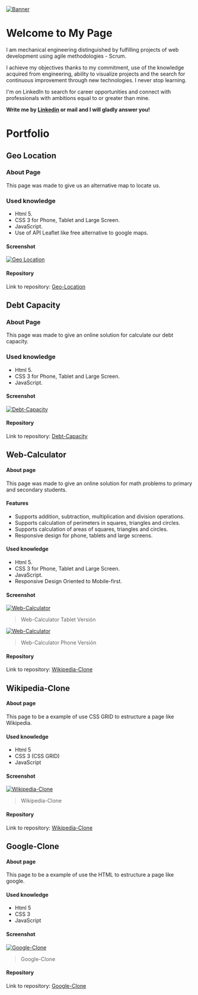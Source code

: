 [![Banner](https://media-exp1.licdn.com/dms/image/C4D16AQHOHdwT1QYmCg/profile-displaybackgroundimage-shrink_350_1400/0/1625911744210?e=1631750400&v=beta&t=djc6YMaUYJhYtjSqxbiy62HpBEm8PMPagjtzIqFsyCY "Banner")](https://media-exp1.licdn.com/dms/image/C4D16AQHOHdwT1QYmCg/profile-displaybackgroundimage-shrink_350_1400/0/1625911744210?e=1631750400&v=beta&t=djc6YMaUYJhYtjSqxbiy62HpBEm8PMPagjtzIqFsyCY "Banner")

# Welcome to My Page

I am mechanical engineering distinguished by fulfilling projects of web development using agile methodologies - Scrum.

I achieve my objectives thanks to my commitment, use of the knowledge acquired from engineering, ability to visualize projects and the search for continuous improvement through new technologies. I never stop learning.

I'm on LinkedIn to search for career opportunities and connect with professionals with ambitions equal to or greater than mine.

__Write me by <a href="https://www.linkedin.com/in/giancarlonigrinis/">Linkedin</a> or mail and I will gladly answer you!__

# Portfolio

## Geo Location

### About Page
This page was made to give us an alternative map to locate us.

### Used knowledge
- Html 5.
- CSS 3 for Phone, Tablet and Large Screen.
- JavaScript.
- Use of API Leaflet like free alternative to google maps.

#### Screenshot
[![Geo Location](https://i.imgur.com/MPDJCBY.png "Geo Location")](https://i.imgur.com/MPDJCBY.png "Geo Location")

#### Repository
Link to repository: <a href="https://github.com/gnigrinis/Geo-Location"> Geo-Location</a>

## Debt Capacity 

### About Page
This page was made to give an online solution for calculate our debt capacity.

### Used knowledge
- Html 5.
- CSS 3 for Phone, Tablet and Large Screen.
- JavaScript.

#### Screenshot
[![Debt-Capacity](https://i.imgur.com/h2V5NB7.png "Debt-Capacity")](https://i.imgur.com/h2V5NB7.png "Debt-Capacity")

#### Repository
Link to repository: <a href="https://github.com/gnigrinis/Debt-Capacity"> Debt-Capacity</a>

## Web-Calculator

#### About page
This page was made to give an online solution for math problems to primary and secondary students.

#### Features
- Supports addition, subtraction, multiplication and division operations.
- Supports calculation of perimeters in squares, triangles and circles.
- Supports calculation of areas of squares, triangles and circles.
- Responsive design for phone, tablets and large screens.

#### Used knowledge
- Html 5.
- CSS 3 for Phone, Tablet and Large Screen.
- JavaScript.
- Responsive Design Oriented to Mobile-first.

#### Screenshot
[![Web-Calculator](https://i.imgur.com/znjo2ml.png "Web-Calculator")](https://i.imgur.com/znjo2ml.png "Web-Calculator")
>Web-Calculator Tablet Versión

[![Web-Calculator](https://i.imgur.com/9RVUnTY.png "Web-Calculator")](https://i.imgur.com/9RVUnTY.png "Web-Calculator")
>Web-Calculator Phone Versión

#### Repository
Link to repository: <a href="https://github.com/gnigrinis/Web-Calculator"> Wikipedia-Clone</a>

## Wikipedia-Clone

#### About page
This page to be a example of use CSS GRID to estructure a page like Wikipedia.

#### Used knowledge
- Html 5
- CSS 3 (CSS GRID)
- JavaScript

#### Screenshot
[![Wikipedia-Clone](https://i.imgur.com/wObKnSt.png "Wikipedia-Clone")](https://i.imgur.com/wObKnSt.png "Wikipedia-Clone")
>Wikipedia-Clone

#### Repository
Link to repository: <a href="https://github.com/gnigrinis/Wikipedia-Clone"> Wikipedia-Clone</a>

## Google-Clone

#### About page
This page to be a example of use the HTML to estructure a page like google.

#### Used knowledge
- Html 5
- CSS 3
- JavaScript

#### Screenshot
[![Google-Clone](https://i.imgur.com/CodgAPD.png "Google-Clone")](https://i.imgur.com/CodgAPD.png "Google-Clone")
>Google-Clone

#### Repository
Link to repository: <a href="https://github.com/gnigrinis/Google-Clone"> Google-Clone</a>



